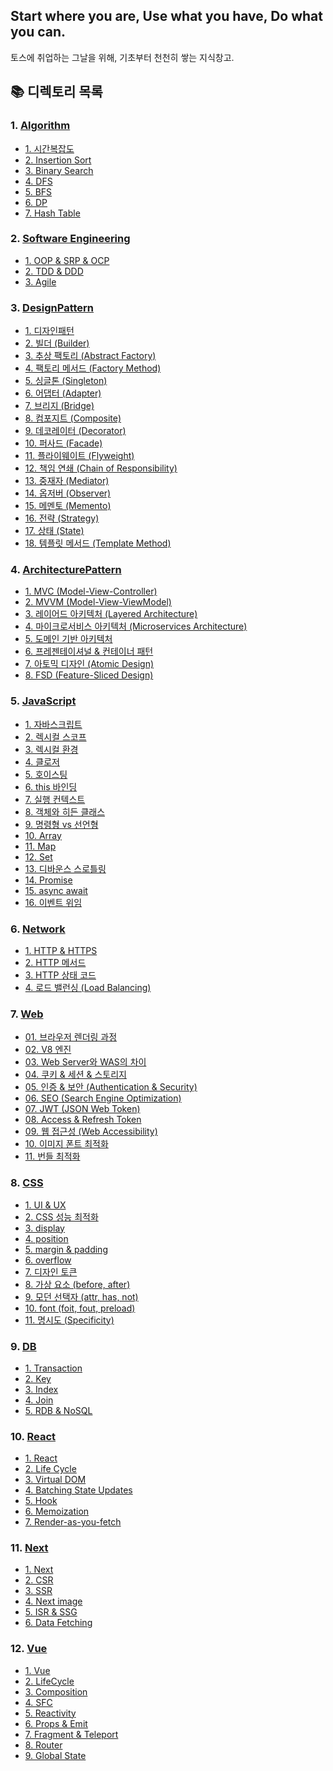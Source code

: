 ## Start where you are, Use what you have, Do what you can.

토스에 취업하는 그날을 위해, 기초부터 천천히 쌓는 지식창고.

## 📚 디렉토리 목록

### 1. [Algorithm](./Algorithm/)

- [1. 시간복잡도](./Algorithm/1.%20시간복잡도.md)
- [2. Insertion Sort](./Algorithm/2.%20Insertion%20Sort.md)
- [3. Binary Search](./Algorithm/3.%20Binary%20Search.md)
- [4. DFS](./Algorithm/4.%20DFS.md)
- [5. BFS](./Algorithm/5.%20BFS.md)
- [6. DP](./Algorithm/6.%20DP.md)
- [7. Hash Table](./Algorithm/7.%20Hash%20Table.md)

### 2. [Software Engineering](./Software%20Engineering/)

- [1. OOP &amp; SRP &amp; OCP](./Software%20Engineering/1.%20OOP%20&%20SRP%20&%20OCP.md)
- [2. TDD &amp; DDD](./Software%20Engineering/2.%20TDD%20&%20DDD.md)
- [3. Agile](./Software%20Engineering/3.%20Agile.md)

### 3. [DesignPattern](./DesignPattern/)

- [1. 디자인패턴](./DesignPattern/1.%20디자인패턴.md)
- [2. 빌더 (Builder)](<./DesignPattern/2.%20빌더%20(Builder).md>)
- [3. 추상 팩토리 (Abstract Factory)](<./DesignPattern/3.%20추상%20팩토리%20(Abstract%20Factory).md>)
- [4. 팩토리 메서드 (Factory Method)](<./DesignPattern/4.%20팩토리%20메서드%20(Factory%20Method).md>)
- [5. 싱글톤 (Singleton)](<./DesignPattern/5.%20싱글톤%20(Singleton).md>)
- [6. 어댑터 (Adapter)](<./DesignPattern/6.%20어댑터%20(Adapter).md>)
- [7. 브리지 (Bridge)](<./DesignPattern/7.%20브리지%20(Bridge).md>)
- [8. 컴포지트 (Composite)](<./DesignPattern/8.%20컴포지트%20(Composite).md>)
- [9. 데코레이터 (Decorator)](<./DesignPattern/9.%20데코레이터%20(Decorator).md>)
- [10. 퍼사드 (Facade)](<./DesignPattern/10.%20퍼사드%20(Facade).md>)
- [11. 플라이웨이트 (Flyweight)](<./DesignPattern/11.%20플라이웨이트%20(Flyweight).md>)
- [12. 책임 연쇄 (Chain of Responsibility)](<./DesignPattern/12.%20책임%20연쇄%20(Chain%20of%20Responsibility).md>)
- [13. 중재자 (Mediator)](<./DesignPattern/13.%20중재자%20(Mediator).md>)
- [14. 옵저버 (Observer)](<./DesignPattern/14.%20옵저버%20(Observer).md>)
- [15. 메멘토 (Memento)](<./DesignPattern/15.%20메멘토%20(Memento).md>)
- [16. 전략 (Strategy)](<./DesignPattern/16.%20전략%20(Strategy).md>)
- [17. 상태 (State)](<./DesignPattern/17.%20상태%20(State).md>)
- [18. 템플릿 메서드 (Template Method)](<./DesignPattern/18.%20템플릿%20메서드%20(Template%20Method).md>)

### 4. [ArchitecturePattern](./ArchitecturePattern/)

- [1. MVC (Model-View-Controller)](<./ArchitecturePattern/1.%20MVC%20(Model-View-Controller).md>)
- [2. MVVM (Model-View-ViewModel)](<./ArchitecturePattern/2.%20MVVM%20(Model-View-ViewModel).md>)
- [3. 레이어드 아키텍처 (Layered Architecture)](<./ArchitecturePattern/3.%20레이어드%20아키텍처%20(Layered%20Architecture).md>)
- [4. 마이크로서비스 아키텍처 (Microservices Architecture)](<./ArchitecturePattern/4.%20마이크로서비스%20아키텍처%20(Microservices%20Architecture).md>)
- [5. 도메인 기반 아키텍처](./ArchitecturePattern/5.%20도메인%20기반%20아키텍처.md)
- [6. 프레젠테이셔널 &amp; 컨테이너 패턴](./ArchitecturePattern/6.%20프레젠테이셔널%20&%20컨테이너%20패턴.md)
- [7. 아토믹 디자인 (Atomic Design)](<./ArchitecturePattern/7.%20아토믹%20디자인%20(Atomic%20Design).md>)
- [8. FSD (Feature-Sliced Design)](<./ArchitecturePattern/8.%20FSD%20(Feature-Sliced%20Design).md>)

### 5. [JavaScript](./JavaScript/)

- [1. 자바스크립트](./JavaScript/1.%20자바스크립트.md)
- [2. 렉시컬 스코프](./JavaScript/2.%20렉시컬%20스코프.md)
- [3. 렉시컬 환경](./JavaScript/3.%20렉시컬%20환경.md)
- [4. 클로저](./JavaScript/4.%20클로저.md)
- [5. 호이스팅](./JavaScript/5.%20호이스팅.md)
- [6. this 바인딩](./JavaScript/6.%20this.md)
- [7. 실행 컨텍스트](./JavaScript/7.%20실행%20컨텍스트.md)
- [8. 객체와 히든 클래스](./JavaScript/8.%20객체와%20히든%20클래스.md)
- [9. 명령형 vs 선언형](./JavaScript/9.%20명령형%20vs%20선언형.md)
- [10. Array](./JavaScript/10.%20Array.md)
- [11. Map](./JavaScript/11.%20Map.md)
- [12. Set](./JavaScript/12.%20Set.md)
- [13. 디바운스 스로틀링](./JavaScript/13.%20디바운스%20스로틀링.md)
- [14. Promise](./JavaScript/14.%20Promise.md)
- [15. async await](./JavaScript/15.%20async%20await.md)
- [16. 이벤트 위임](./JavaScript/16.%20이벤트%20위임.md)

### 6. [Network](./Network/)

- [1. HTTP &amp; HTTPS](./Network/1.%20HTTP%20&%20HTTPS.md)
- [2. HTTP 메서드](./Network/2.%20HTTP%20메서드.md)
- [3. HTTP 상태 코드](./Network/3.%20HTTP%20상태%20코드.md)
- [4. 로드 밸런싱 (Load Balancing)](<./Network/4.%20로드%20밸런싱(Load%20Balancing).md>)

### 7. [Web](./Web/)

- [01. 브라우저 렌더링 과정](./Web/01.%20브라우저%20렌더링%20과정.md)
- [02. V8 엔진](./Web/02.%20V8%20엔진.md)
- [03. Web Server와 WAS의 차이](./Web/03.%20Web%20Server와%20WAS의%20차이.md)
- [04. 쿠키 &amp; 세션 &amp; 스토리지](./Web/04.%20쿠키%20&%20세션%20&%20스토리지.md)
- [05. 인증 &amp; 보안 (Authentication & Security)](<./Web/05.%20인증%20&%20보안%20(Authentication%20&%20Security).md>)
- [06. SEO (Search Engine Optimization)](<./Web/06.%20SEO%20(Search%20Engine%20Optimization).md>)
- [07. JWT (JSON Web Token)](<./Web/07.%20JWT%20(JSON%20Web%20Token).md>)
- [08. Access & Refresh Token](./Web/08.%20Access%20&%20Refresh%20Token.md)
- [09. 웹 접근성 (Web Accessibility)](<./Web/09.%20웹%20접근성%20(Web%20Accessibility).md>)
- [10. 이미지 폰트 최적화](./Web/10.%20이미지%20폰트%20최적화.md)
- [11. 번들 최적화](./Web/11.%20번들%20최적화.md)

### 8. [CSS](./CSS/)

- [1. UI &amp; UX](./CSS/1.%20UI%20&%20UX.md)
- [2. CSS 성능 최적화](./CSS/2.%20CSS%20성능%20최적화.md)
- [3. display](./CSS/3.%20display.md)
- [4. position](./CSS/4.%20position.md)
- [5. margin &amp; padding](./CSS/5.%20margin%20&%20padding.md)
- [6. overflow](./CSS/6.%20overflow.md)
- [7. 디자인 토큰](./CSS/7.%20디자인%20토큰.md)
- [8. 가상 요소 (before, after)](<./CSS/8.%20가상%20요소%20(before,%20after).md>)
- [9. 모던 선택자 (attr, has, not)](<./CSS/9.%20모던%20선택자%20(attr,%20has,%20not).md>)
- [10. font (foit, fout, preload)](<./CSS/10.%20font%20(foit,%20fout,%20preload).md>)
- [11. 명시도 (Specificity)](<./CSS/11.%20명시도%20(Specificity).md>)

### 9. [DB](./DB/)

- [1. Transaction](./DB/1.%20Transaction.md)
- [2. Key](./DB/2.%20Key.md)
- [3. Index](./DB/3.%20Index.md)
- [4. Join](./DB/4.%20Join.md)
- [5. RDB & NoSQL](./DB/5.%20RDB%20&%20NoSQL.md)

### 10. [React](./React/)

- [1. React](./React/1.%20React.md)
- [2. Life Cycle](./React/2.%20Life%20Cycle.md)
- [3. Virtual DOM](./React/3.%20Virtual%20DOM.md)
- [4. Batching State Updates](./React/4.%20Batching%20State%20Updates.md)
- [5. Hook](./React/5.%20Hook.md)
- [6. Memoization](./React/6.%20Memoization.md)
- [7. Render-as-you-fetch](./React/7.%20Render-as-you-fetch.md)

### 11. [Next](./Next/)

- [1. Next](./Next/1.%20Next.md)
- [2. CSR](./Next/2.%20CSR.md)
- [3. SSR](./Next/3.%20SSR.md)
- [4. Next image](./Next/4.%20Next%20image.md)
- [5. ISR & SSG](./Next/5.%20ISR%20&%20SSG.md)
- [6. Data Fetching](./Next/6.%20Data%20Fetching.md)

### 12. [Vue](./Vue/)

- [1. Vue](./Vue/1.%20Vue.md)
- [2. LifeCycle](./Vue/2.%20LifeCycle.md)
- [3. Composition](./Vue/3.%20Composition.md)
- [4. SFC](./Vue/4.%20SFC.md)
- [5. Reactivity](./Vue/5.%20Reactivity.md)
- [6. Props & Emit](./Vue/6.%20Props%20&%20Emit.md)
- [7. Fragment & Teleport](./Vue/7.%20Fragment%20&%20Teleport.md)
- [8. Router](./Vue/8.%20Router.md)
- [9. Global State](./Vue/9.%20Global%20State.md)
